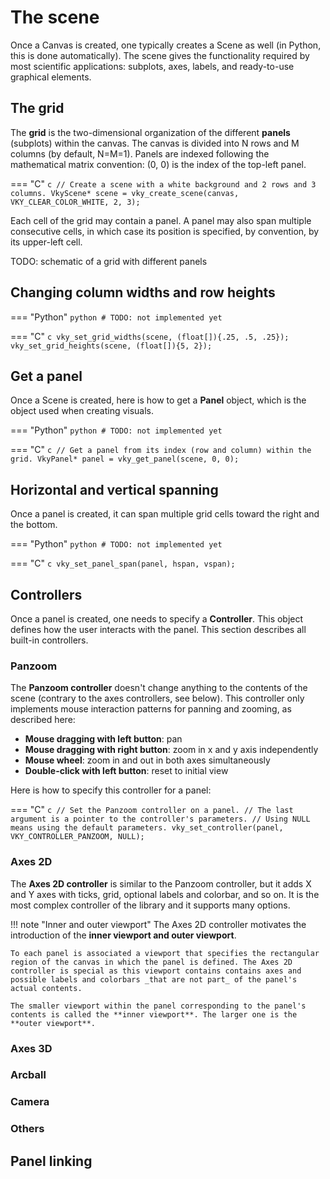 # The scene

Once a Canvas is created, one typically creates a Scene as well (in Python, this is done automatically). The scene gives the functionality required by most scientific applications: subplots, axes, labels, and ready-to-use graphical elements.


## The grid

The **grid** is the two-dimensional organization of the different **panels** (subplots) within the canvas. The canvas is divided into N rows and M columns (by default, N=M=1). Panels are indexed following the mathematical matrix convention: (0, 0) is the index of the top-left panel.

=== "C"
    ```c
    // Create a scene with a white background and 2 rows and 3 columns.
    VkyScene* scene = vky_create_scene(canvas, VKY_CLEAR_COLOR_WHITE, 2, 3);
    ```

Each cell of the grid may contain a panel. A panel may also span multiple consecutive cells, in which case its position is specified, by convention, by its upper-left cell.

TODO: schematic of a grid with different panels


## Changing column widths and row heights

=== "Python"
    ```python
    # TODO: not implemented yet
    ```

=== "C"
    ```c
    vky_set_grid_widths(scene, (float[]){.25, .5, .25});
    vky_set_grid_heights(scene, (float[]){5, 2});
    ```


## Get a panel

Once a Scene is created, here is how to get a **Panel** object, which is the object used when creating visuals.

=== "Python"
    ```python
    # TODO: not implemented yet
    ```

=== "C"
    ```c
    // Get a panel from its index (row and column) within the grid.
    VkyPanel* panel = vky_get_panel(scene, 0, 0);
    ```


## Horizontal and vertical spanning

Once a panel is created, it can span multiple grid cells toward the right and the bottom.

=== "Python"
    ```python
    # TODO: not implemented yet
    ```

=== "C"
    ```c
    vky_set_panel_span(panel, hspan, vspan);
    ```


## Controllers

Once a panel is created, one needs to specify a **Controller**. This object defines how the user interacts with the panel. This section describes all built-in controllers.

### Panzoom

The **Panzoom controller** doesn't change anything to the contents of the scene (contrary to the axes controllers, see below). This controller only implements mouse interaction patterns for panning and zooming, as described here:

* **Mouse dragging with left button**: pan
* **Mouse dragging with right button**: zoom in x and y axis independently
* **Mouse wheel**: zoom in and out in both axes simultaneously
* **Double-click with left button**: reset to initial view

Here is how to specify this controller for a panel:

=== "C"
    ```c
    // Set the Panzoom controller on a panel.
    // The last argument is a pointer to the controller's parameters.
    // Using NULL means using the default parameters.
    vky_set_controller(panel, VKY_CONTROLLER_PANZOOM, NULL);
    ```


### Axes 2D

The **Axes 2D controller** is similar to the Panzoom controller, but it adds X and Y axes with ticks, grid, optional labels and colorbar, and so on. It is the most complex controller of the library and it supports many options.

!!! note "Inner and outer viewport"
    The Axes 2D controller motivates the introduction of the **inner viewport and outer viewport**.

    To each panel is associated a viewport that specifies the rectangular region of the canvas in which the panel is defined. The Axes 2D controller is special as this viewport contains contains axes and possible labels and colorbars _that are not part_ of the panel's actual contents.

    The smaller viewport within the panel corresponding to the panel's contents is called the **inner viewport**. The larger one is the **outer viewport**.


### Axes 3D



### Arcball



### Camera



### Others

## Panel linking
